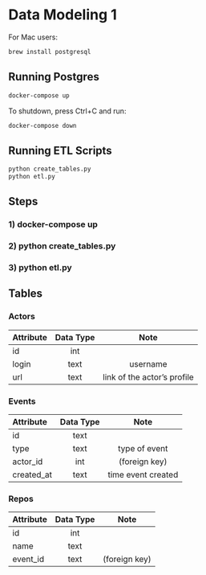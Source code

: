 # Data Modeling 1

For Mac users:

```sh
brew install postgresql
```

## Running Postgres

```sh
docker-compose up
```

To shutdown, press Ctrl+C and run:

```sh
docker-compose down
```

## Running ETL Scripts

```sh
python create_tables.py
python etl.py
```

## Steps
### 1) docker-compose up
### 2) python create_tables.py
### 3) python etl.py


## Tables

### Actors
|Attribute|Data Type|Note|
|:------------|:---------------:|:---------------:|
|id|int||
|login|text|username|
|url|text|link of the actor’s profile|

### Events
|Attribute|Data Type|Note|
|:------------|:---------------:|:---------------:|
|id|text||
|type|text|type of event|
|actor_id|int|(foreign key)|
|created_at|text|time event created|

### Repos
|Attribute|Data Type|Note|
|:------------|:---------------:|:---------------:|
|id|int||
|name|text||
|event_id|text|(foreign key)|
